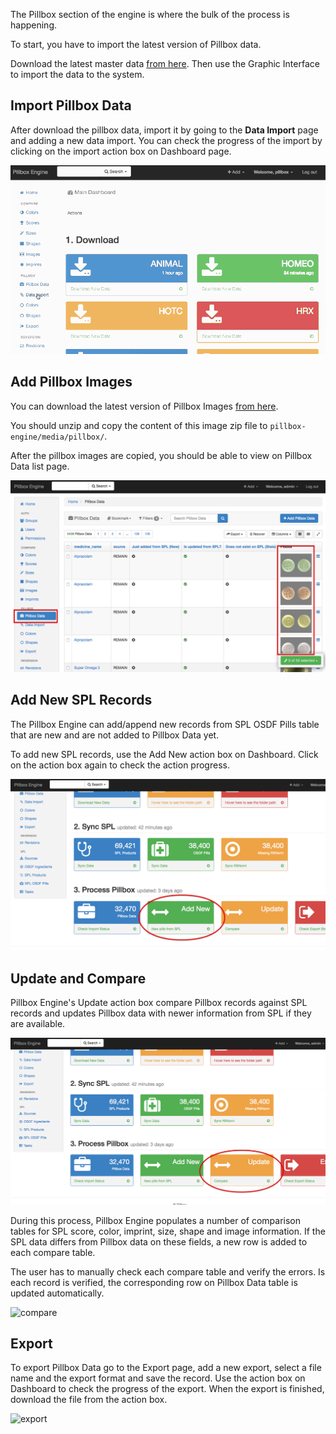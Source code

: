 The Pillbox section of the engine is where the bulk of the process is happening.

To start, you have to import the latest version of Pillbox data.

Download the latest master data [from here](http://pillbox.nlm.nih.gov/developer.html#data). Then use the Graphic Interface to import the data to the system.

## Import Pillbox Data

After download the pillbox data, import it by going to the **Data Import** page and adding a new data import. You can check the progress of the import by clicking on the import action box on Dashboard page.

![import](img/import.gif?raw=true)

## Add Pillbox Images

You can download the latest version of Pillbox Images [from here](http://pillbox.nlm.nih.gov/developer.html#images).

You should unzip and copy the content of this image zip file to `pillbox-engine/media/pillbox/`.

After the pillbox images are copied, you should be able to view on Pillbox Data list page.

![pillbox images](img/pillbox_images.png?raw=true)

## Add New SPL Records

The Pillbox Engine can add/append new records from SPL OSDF Pills table that are new and are not added to Pillbox Data yet.

To add new SPL records, use the Add New action box on Dashboard. Click on the action box again to check the action progress.

![Add New](img/spl_add.png?raw=true)

## Update and Compare

Pillbox Engine's Update action box compare Pillbox records against SPL records and updates Pillbox data with newer information from SPL if they are available.

![Update](img/update.png?raw=true)

During this process, Pillbox Engine populates a number of comparison tables for SPL score, color, imprint, size, shape and image information. If the SPL data differs from Pillbox data on these fields, a new row is added to each compare table.

The user has to manually check each compare table and verify the errors. Is each record is verified, the corresponding row on Pillbox Data table is updated automatically.

![compare](img/compare.gif?raw=true)

## Export

To export Pillbox Data go to the Export page, add a new export, select a file name and the export format and save the record. Use the action box on Dashboard to check the progress of the export. When the export is finished, download the file from the action box.

![export](img/export.gif?raw=true)


